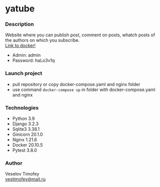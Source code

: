 # yatube
### Description
Website where you can publish post, comment on posts, whatch posts of the authors on which you subscribe. <br />
[Link to docker!](https://hub.docker.com/repository/docker/vestimofey/yatube)
- Admin: admin
- Password: haLo3v1q 
### Launch project
- pull repository or copy docker-compose.yaml and nginx folder
- use command ```docker-compose up``` in folder with docker-compose.yaml and nginx
### Technologies
- Python 3.9
- Django 3.2.3
- Sqlite3 3.38.1
- Ginicorn 20.1.0
- Nginx 1.21.6
- Docker 20.10.5
- Pytest 3.8.0
### Author
Veselov Timofey <br />
vestimofey@mail.ru